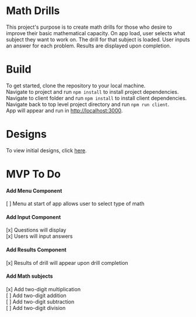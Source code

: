 # Math Drills

This project's purpose is to create math drills for those who desire to improve their basic mathematical capacity.  On app load, user selects what subject they want to work on.  The drill for that subject is loaded.  User inputs an answer for each problem.  Results are displayed upon completion.

# Build

To get started, clone the repository to your local machine. \
Navigate to project and run `npm install` to install project dependencies. \
Navigate to client folder and run `npm install` to install client dependencies. \
Navigate back to top level project directory and run `npm run client`. \
App will appear and run in [http://localhost:3000](http://localhost:3000).

# Designs
To view initial designs, click [here](https://drive.google.com/file/d/14N7KJ-S0Ak5wEvm7xs0Spx3yq2Tw19_l/view?usp=sharing).

# MVP To Do
#### Add Menu Component
[ ] Menu at start of app allows user to select type of math

#### Add Input Component 
[x] Questions will display \
[x] Users will input answers 

#### Add Results Component
[x] Results of drill will appear upon drill completion

#### Add Math subjects
[x] Add two-digit multiplication \
[ ] Add two-digit addition \
[ ] Add two-digit subtraction \
[ ] Add two-digit division 
